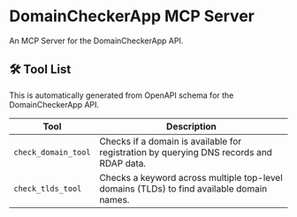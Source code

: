 # DomainCheckerApp MCP Server

An MCP Server for the DomainCheckerApp API.

## 🛠️ Tool List

This is automatically generated from OpenAPI schema for the DomainCheckerApp API.


| Tool | Description |
|------|-------------|
| `check_domain_tool` | Checks if a domain is available for registration by querying DNS records and RDAP data. |
| `check_tlds_tool` | Checks a keyword across multiple top-level domains (TLDs) to find available domain names. |
